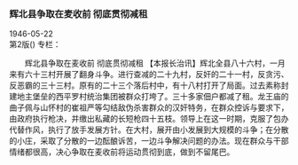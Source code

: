### 辉北县争取在麦收前  彻底贯彻减租  

1946-05-22  
第2版()
专栏：

　　辉北县争取在麦收前
    彻底贯彻减租
    【本报长治讯】辉北全县八十六村，一月来有六十三村开展了翻身斗争。进行查减的二十九村，反奸的二十一村，反贪污、反恶霸的三十三村。原有的二十三个落后村中，有十八村打开了局面。过去素称封建地主堡垒的西平罗村统治集团被群众打垮了。三十多家佃户都减了租。龙王庙的曲子佩与山怀村的崔祖严等勾结敌伪杀害群众的汉奸特务，在群众控诉与要求下，由政府执行枪决，并缴出私藏的长短枪四十五枝。领导上在这一时期，克服了包办代替作风，执行了放手发展方针。在大村，展开由小发展到大规模的斗争；在分散的小庄，采取了分散的一边酝酿诉苦，一边斗争解决问题的办法。现在群众与干部情绪都很高，决心争取在麦收前将运动贯彻到底，做到不留尾巴。  
